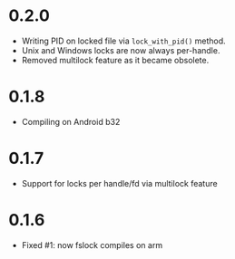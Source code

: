 # 0.2.0
* Writing PID on locked file via `lock_with_pid()` method.
* Unix and Windows locks are now always per-handle.
* Removed multilock feature as it became obsolete.

# 0.1.8
* Compiling on Android b32

# 0.1.7
* Support for locks per handle/fd via multilock feature

# 0.1.6
* Fixed #1: now fslock compiles on arm
